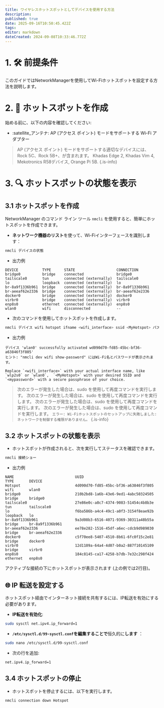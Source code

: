 ```yaml
---
title: ワイヤレスホットスポットとしてデバイスを使用する方法
description:
published: true
date: 2025-09-16T10:50:45.422Z
tags:
editor: markdown
dateCreated: 2024-09-08T10:33:46.772Z
---
```


# 1. 🛠️ 前提条件

このガイドではNetworkManagerを使用してWi-Fiホットスポットを設定する方法を説明します。

# 2. 🚀 ホットスポットを作成

始める前に、以下の内容を確認してください:

- :satellite_アンテナ: AP (アクセス ポイント) モードをサポートする Wi-Fi アダプター

> AP (アクセス ポイント) モードをサポートする適切なデバイスには、Rock 5C、Rock 5B+、が含まれます。 Khadas Edge 2, Khadas Vim 4, Mekotronics R58デバイス, Orange Pi 5B.
> {.is-info}

# 3. 🔍 ホットスポットの状態を表示

## 3.1 ホットスポットを作成

NetworkManager のコマンド ライン ツール `nmcli` を使用すると、簡単にホットスポットを作成できます。

- **ネットワーク機器のリスト**を使って、Wi-Fiインターフェースを識別します：

```bash
nmcli デバイスの状態
```

- 出力例

```
DEVICE           TYPE      STATE                   CONNECTION      
bridge0          bridge    connected               bridge0         
tailscale0       tun       connected (externally)  tailscale0      
lo               loopback  connected (externally)  lo              
br-8a9f1336b961  bridge    connected (externally)  br-8a9f1336b961 
br-aeeaf62e2336  bridge    connected (externally)  br-aeeaf62e2336 
docker0          bridge    connected (externally)  docker0         
virbr0           bridge    connected (externally)  virbr0          
enp8s0           ethernet  connected (externally)  enp8s0          
wlan0            wifi      disconnected            --   
```

- 次のコマンドを使用してホットスポットを作成します。

```bash
nmcli デバイス wifi hotspot ifname <wifi_interface> ssid <MyHotspot> パスワード <mypassword>
```

- 出力例

```
デバイス 'wlan0' successfully activated wd090d70-fd85-45bc-bf36-a63846f3f805' 
ヒント: "nmcli dev wifi show-password" にはWi-Fi名とパスワードが表示されます。
```

```
Replace `<wifi_interface>` with your actual interface name, like `wlp2s0` or `wlan0`,  `<MyHotspot>` with your desired SSID and `<mypassword>` with a secure passphrase of your choice.
```

> 次のエラーが発生した場合は、sudo を使用して再度コマンドを実行します。
> 次のエラーが発生した場合は、sudo を使用して再度コマンドを実行します。
> 次のエラーが発生した場合は、sudo を使用して再度コマンドを実行します。
> 次のエラーが発生した場合は、sudo を使用して再度コマンドを実行します。
> `エラー: Wi-Fiホットスポットのセットアップに失敗しました: ネットワークを制御する権限がありません。`
> {.is-info}

## 3.2 ホットスポットの状態を表示

- ホットスポットが作成されると、次を実行してステータスを確認できます。

```bash
nmcli 接続ショー
```

- 出力例

```
NAME                            UUID                                  TYPE       DEVICE          
Hotspot                         4d090d70-fd85-45bc-bf36-a63846f3f805  wifi       wlan0           
bridge0                         210b2bd8-1a6b-43e6-9ed1-4abc50324505  bridge     bridge0         
tailscale0                      27e86e0c-a8c7-4374-9083-51454c4b8b3e  tun        tailscale0      
lo                              f6ba586b-a4c4-49c1-a0f3-3154f8eae92b  loopback   lo              
br-8a9f1336b961                 9a3d08b3-6516-4071-9369-30311a48b55a  bridge     br-8a9f1336b961 
br-aeeaf62e2336                 ee78e282-1516-45df-a6ec-cdcb9d989030  bridge     br-aeeaf62e2336 
docker0                         c5f70ee8-5407-4510-8b61-6fc0f15c2e81  bridge     docker0         
virbr0                          12d1109a-64a4-4d07-b0a2-887f10145109  bridge     virbr0          
enp8s0                          184c8145-ca17-4258-b7db-7e32c298f424  ethernet   enp8s0
```

アクティブな接続の下にホットスポットが表示されます (上の例では2行目)。

## 🌐 IP 転送を設定する

ホットスポット経由でインターネット接続を共有するには、IP転送を有効にする必要があります。

- **IP転送を有効化**:

```bash
sudo sysctl net.ipv4.ip_forward=1
```

- **`/etc/sysctl.d/99-sysctl.conf`を編集することで**恒久的に**します** ：

```bash
sudo nano /etc/sysctl.d/99-sysctl.conf
```

- 次の行を追加:

```
net.ipv4.ip_forward=1
```

## 3.4 ホットスポットの停止

- ホットスポットを停止するには、以下を実行します。

```bash
nmcli connection down Hotspot
```
